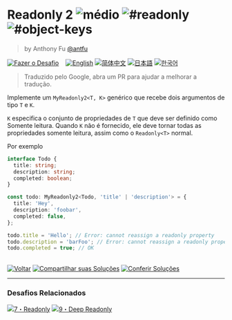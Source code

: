 <!--info-header-start--><h1>Readonly 2 <img src="https://img.shields.io/badge/-m%C3%A9dio-d9901a" alt="médio"/> <img src="https://img.shields.io/badge/-%23readonly-999" alt="#readonly"/> <img src="https://img.shields.io/badge/-%23object--keys-999" alt="#object-keys"/></h1><blockquote><p>by Anthony Fu <a href="https://github.com/antfu" target="_blank">@antfu</a></p></blockquote><p><a href="https://tsch.js.org/8/play/pt-BR" target="_blank"><img src="https://img.shields.io/badge/-Fazer%20o%20Desafio-3178c6?logo=typescript&logoColor=white" alt="Fazer o Desafio"/></a> &nbsp;&nbsp;&nbsp;<a href="./README.md" target="_blank"><img src="https://img.shields.io/badge/-English-gray" alt="English"/></a>  <a href="./README.zh-CN.md" target="_blank"><img src="https://img.shields.io/badge/-%E7%AE%80%E4%BD%93%E4%B8%AD%E6%96%87-gray" alt="简体中文"/></a>  <a href="./README.ja.md" target="_blank"><img src="https://img.shields.io/badge/-%E6%97%A5%E6%9C%AC%E8%AA%9E-gray" alt="日本語"/></a>  <a href="./README.ko.md" target="_blank"><img src="https://img.shields.io/badge/-%ED%95%9C%EA%B5%AD%EC%96%B4-gray" alt="한국어"/></a> </p><!--info-header-end-->

> Traduzido pelo Google, abra um PR para ajudar a melhorar a tradução.

Implemente um `MyReadonly2<T, K>` genérico que recebe dois argumentos de tipo `T` e `K`.

`K` especifica o conjunto de propriedades de `T` que deve ser definido como Somente leitura. Quando `K` não é fornecido, ele deve tornar todas as propriedades somente leitura, assim como o `Readonly<T>` normal.

Por exemplo

```ts
interface Todo {
  title: string;
  description: string;
  completed: boolean;
}

const todo: MyReadonly2<Todo, 'title' | 'description'> = {
  title: 'Hey',
  description: 'foobar',
  completed: false,
};

todo.title = 'Hello'; // Error: cannot reassign a readonly property
todo.description = 'barFoo'; // Error: cannot reassign a readonly property
todo.completed = true; // OK
```

<!--info-footer-start--><br><a href="../../README.pt-BR.md" target="_blank"><img src="https://img.shields.io/badge/-Voltar-grey" alt="Voltar"/></a> <a href="https://tsch.js.org/8/answer/pt-BR" target="_blank"><img src="https://img.shields.io/badge/-Compartilhar%20suas%20Solu%C3%A7%C3%B5es-teal" alt="Compartilhar suas Soluções"/></a> <a href="https://tsch.js.org/8/solutions" target="_blank"><img src="https://img.shields.io/badge/-Conferir%20Solu%C3%A7%C3%B5es-de5a77?logo=awesome-lists&logoColor=white" alt="Conferir Soluções"/></a> <hr><h3>Desafios Relacionados</h3><a href="https://github.com/type-challenges/type-challenges/blob/main/questions/00007-easy-readonly/README.pt-BR.md" target="_blank"><img src="https://img.shields.io/badge/-7%E3%83%BBReadonly-7aad0c" alt="7・Readonly"/></a>  <a href="https://github.com/type-challenges/type-challenges/blob/main/questions/00009-medium-deep-readonly/README.pt-BR.md" target="_blank"><img src="https://img.shields.io/badge/-9%E3%83%BBDeep%20Readonly-d9901a" alt="9・Deep Readonly"/></a> <!--info-footer-end-->
